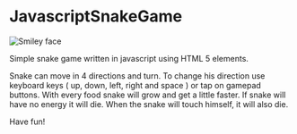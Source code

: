 # JavascriptSnakeGame

<img src="https://raw.githubusercontent.com/opam/opam.github.io/master/snake/img/live.png" alt="Smiley face" >
<p>
	Simple snake game written in javascript using HTML 5 elements.
</p>
<p>
	Snake can move in 4 directions and turn. To change his direction use keyboard keys ( up, down, left, right and space ) or tap on gamepad buttons.
	With every food snake will grow and get a little faster. If snake will have no energy it will die. When the snake will touch himself, it will also die. 
</p>
<p>
	Have fun!
</p>
